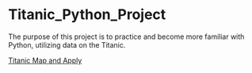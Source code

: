 # Titanic_Python_Project
The purpose of this project is to practice and become more familiar with Python, utilizing data on the Titanic.

[Titanic Map and Apply](file:///C:/Users/trexi/Downloads/class_5_advanced_pandas.html)
